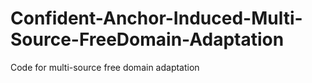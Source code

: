 # Confident-Anchor-Induced-Multi-Source-FreeDomain-Adaptation
Code for multi-source free domain adaptation
